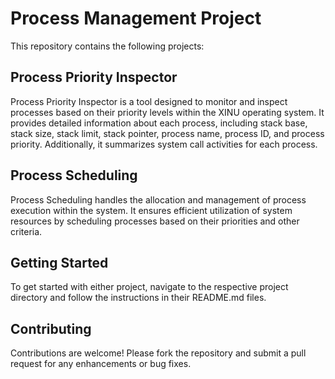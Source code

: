 # Process Management Project

This repository contains the following projects:

## Process Priority Inspector

Process Priority Inspector is a tool designed to monitor and inspect processes based on their priority levels within the XINU operating system. It provides detailed information about each process, including stack base, stack size, stack limit, stack pointer, process name, process ID, and process priority. Additionally, it summarizes system call activities for each process.

## Process Scheduling

Process Scheduling handles the allocation and management of process execution within the system. It ensures efficient utilization of system resources by scheduling processes based on their priorities and other criteria.

## Getting Started

To get started with either project, navigate to the respective project directory and follow the instructions in their README.md files.

## Contributing

Contributions are welcome! Please fork the repository and submit a pull request for any enhancements or bug fixes.